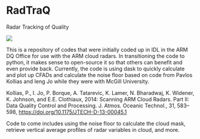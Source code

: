 # RadTraQ
Radar Tracking of Quality

![](https://github.com/AdamTheisen/RadTraQ/workflows/RadTRAQ/badge.svg)

This is a repository of codes that were initially coded up in IDL in the ARM DQ Office for use with the ARM cloud radars.  In transitioning the code to python, it makes sense to open-source it so that others can benefit and even provide back.  Currently, the code is using dask to quickly calculate and plot up CFADs and calculate the noise floor based on code from Pavlos Kollias and Ieng Jo while they were with McGill University.

Kollias, P., I. Jo, P. Borque, A. Tatarevic, K. Lamer, N. Bharadwaj, K. Widener, K. Johnson, and E.E. Clothiaux, 2014: Scanning ARM Cloud Radars. Part II: Data Quality Control and Processing. J. Atmos. Oceanic Technol., 31, 583–598, https://doi.org/10.1175/JTECH-D-13-00045.1

Code to come includes using the noise floor to calculate the cloud mask, retrieve vertical average profiles of radar variables in cloud, and more.
